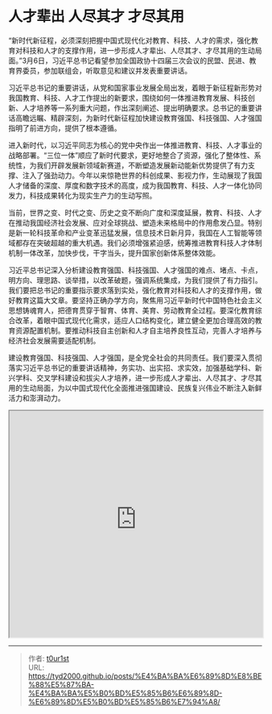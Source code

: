 # 人才辈出 人尽其才 才尽其用


“新时代新征程，必须深刻把握中国式现代化对教育、科技、人才的需求，强化教育对科技和人才的支撑作用，进一步形成人才辈出、人尽其才、才尽其用的生动局面。”3月6日，习近平总书记看望参加全国政协十四届三次会议的民盟、民进、教育界委员，参加联组会，听取意见和建议并发表重要讲话。

习近平总书记的重要讲话，从党和国家事业发展全局出发，着眼于新征程新形势对我国教育、科技、人才工作提出的新要求，围绕如何一体推进教育发展、科技创新、人才培养等一系列重大问题，作出深刻阐述、提出明确要求。总书记的重要讲话高瞻远瞩、精辟深刻，为新时代新征程加快建设教育强国、科技强国、人才强国指明了前进方向，提供了根本遵循。

进入新时代，以习近平同志为核心的党中央作出一体推进教育、科技、人才事业的战略部署。“三位一体”顺应了新时代要求，更好地整合了资源，强化了整体性、系统性，为我们开辟发展新领域新赛道，不断塑造发展新动能新优势提供了有力支撑、注入了强劲动力。今年以来惊艳世界的科创成果、影视力作，生动展现了我国人才储备的深度、厚度和数字技术的高度，成为我国教育、科技、人才一体化协同发力，科技成果转化为现实生产力的生动写照。

当前，世界之变、时代之变、历史之变不断向广度和深度延展，教育、科技、人才在推动我国经济社会发展、应对全球挑战、塑造未来格局中的作用愈发凸显。特别是新一轮科技革命和产业变革迅猛发展，信息技术日新月异，我国在人工智能等领域都存在突破超越的重大机遇。我们必须增强紧迫感，统筹推进教育科技人才体制机制一体改革，加快步伐，干字当头，提升国家创新体系整体效能。

习近平总书记深入分析建设教育强国、科技强国、人才强国的难点、堵点、卡点，明方向、理思路、谈举措，以改革破题，强调系统集成，为我们提供了有力指引。我们要把总书记的重要指示要求落到实处，强化教育对科技和人才的支撑作用，做好教育这篇大文章。要坚持正确办学方向，聚焦用习近平新时代中国特色社会主义思想铸魂育人，把德育贯穿于智育、体育、美育、劳动教育全过程。要深化教育综合改革，着眼中国式现代化需求，适应人口结构变化，建立健全更加合理高效的教育资源配置机制。要推动科技自主创新和人才自主培养良性互动，完善人才培养与经济社会发展需要适配机制。

建设教育强国、科技强国、人才强国，是全党全社会的共同责任。我们要深入贯彻落实习近平总书记的重要讲话精神，务实功、出实招、求实效，加强基础学科、新兴学科、交叉学科建设和拔尖人才培养，进一步形成人才辈出、人尽其才、才尽其用的生动局面，为以中国式现代化全面推进强国建设、民族复兴伟业不断注入新鲜活力和澎湃动力。

<iframe
    width="100%"
    height="450"
    src="https://content-static.cctvnews.cctv.com/snow-book/index.html?&item_id=403676873437856719&t=1741313398355&track_id=356D8D10-AEF4-45EE-A007-104572893A82_775901989537"
></iframe>

---

> 作者: [t0ur1st](https://github.com/tyd2000)  
> URL: https://tyd2000.github.io/posts/%E4%BA%BA%E6%89%8D%E8%BE%88%E5%87%BA-%E4%BA%BA%E5%B0%BD%E5%85%B6%E6%89%8D-%E6%89%8D%E5%B0%BD%E5%85%B6%E7%94%A8/  

